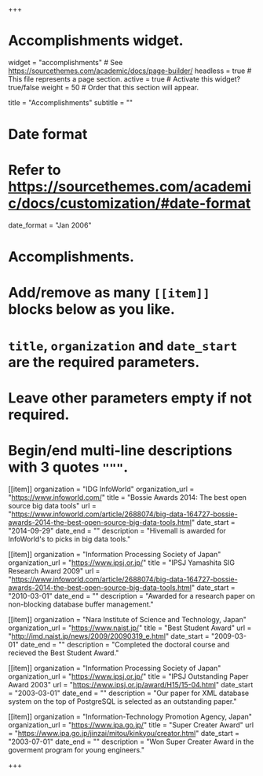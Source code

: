 +++
# Accomplishments widget.
widget = "accomplishments"  # See https://sourcethemes.com/academic/docs/page-builder/
headless = true  # This file represents a page section.
active = true  # Activate this widget? true/false
weight = 50  # Order that this section will appear.

title = "Accomplish&shy;ments"
subtitle = ""

# Date format
#   Refer to https://sourcethemes.com/academic/docs/customization/#date-format
date_format = "Jan 2006"

# Accomplishments.
#   Add/remove as many `[[item]]` blocks below as you like.
#   `title`, `organization` and `date_start` are the required parameters.
#   Leave other parameters empty if not required.
#   Begin/end multi-line descriptions with 3 quotes `"""`.

[[item]]
  organization = "IDG InfoWorld"
  organization_url = "https://www.infoworld.com/"
  title = "Bossie Awards 2014: The best open source big data tools"
  url = "https://www.infoworld.com/article/2688074/big-data-164727-bossie-awards-2014-the-best-open-source-big-data-tools.html"
  date_start = "2014-09-29"
  date_end = ""
  description = "Hivemall is awarded for InfoWorld's to picks in big data tools."

[[item]]
  organization = "Information Processing Society of Japan"
  organization_url = "https://www.ipsj.or.jp/"
  title = "IPSJ Yamashita SIG Research Award 2009"
  url = "https://www.infoworld.com/article/2688074/big-data-164727-bossie-awards-2014-the-best-open-source-big-data-tools.html"
  date_start = "2010-03-01"
  date_end = ""
  description = "Awarded for a research paper on non-blocking database buffer management."

[[item]]
  organization = "Nara Institute of Science and Technology, Japan"
  organization_url = "https://www.naist.jp/"
  title = "Best Student Award"
  url = "http://imd.naist.jp/news/2009/20090319_e.html"
  date_start = "2009-03-01"
  date_end = ""
  description = "Completed the doctoral course and recieved the Best Student Award."

[[item]]
  organization = "Information Processing Society of Japan"
  organization_url = "https://www.ipsj.or.jp/"
  title = "IPSJ Outstanding Paper Award 2003"
  url = "https://www.ipsj.or.jp/award/H15/15-04.html"
  date_start = "2003-03-01"
  date_end = ""
  description = "Our paper for XML database system on the top of PostgreSQL is selected as an outstanding paper."

[[item]]
  organization = "Information-Technology Promotion Agency, Japan"
  organization_url = "https://www.ipa.go.jp/"
  title = "Super Creater Award"
  url = "https://www.ipa.go.jp/jinzai/mitou/kinkyou/creator.html"
  date_start = "2003-07-01"
  date_end = ""
  description = "Won Super Creater Award in the goverment program for young engineers."

+++
